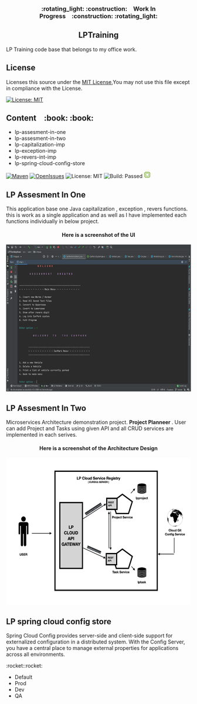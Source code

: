 <h3 align="center">:rotating_light: :construction:&ensp;&ensp;Work In Progress&ensp;&ensp;:construction: :rotating_light:</h3>
<h2 align="center">LPTraining </h2>
LP Training code base that belongs to my office work.

<h2>License</h2>

<p>Licenses this source under the <u>MIT License</u>,You may not use this file except in compliance with the License.</p>
<!-- Badges -->
<p align="left">
  <a href="LICENSE.md">
    <img src="https://img.shields.io/badge/License-MIT-blue.svg" alt="License: MIT" height="18">
  </a>
</p>

<h2>Content&ensp;&ensp;:book: :book:</h2>

<ul>
    <li>lp-assesment-in-one</li>
    <li>lp-assesment-in-two</li>
    <li>lp-capitalization-imp</li>
    <li>lp-exception-imp</li>
    <li>lp-revers-int-imp</li>
    <li>lp-spring-cloud-config-store</li>
</ul> 

[![Maven](https://img.shields.io/badge/maven%20central-2.0-yellowgreen)](http://stackoverflow.com/questions/tagged/maven)
[![OpenIssues](https://img.shields.io/github/issues/sriThariduSangeeth/LPTraining?style=social)](https://github.com/sriThariduSangeeth/LPTraining/issues)
<img src="https://spring.io/images/spring-logo-9146a4d3298760c2e7e49595184e1975.svg" alt="License: MIT" height="25">
  <a>
    <img src="https://img.shields.io/badge/Build-Passed-green" alt="Build: Passed" height="18">
  </a>
 <a>
    <img src="https://raw.githubusercontent.com/acervenky/animated-github-badges/master/assets/devbadge.gif" alt="Build: Passed" height="18">
  </a>

<h2>LP Assesment In One </h2>

<P> This application base one Java capitalization , exception , revers functions. this is work as a single application and as well as I have implemented each functions individually in below project. </P>

<h4 align="center">Here is a screenshot of the UI</h4>
<!-- image -->
<img src="./assest/img.png"
alt="App Screenshots" height="400" width="880">

<h2>LP Assesment In Two </h2>

<p> Microservices Architecture demonstration project. <B>Project Planneer </b>. User can add Project and Tasks using given API and all CRUD services are implemented in each serives.</p>
<h4 align="center">Here is a screenshot of the Architecture Design</h4>
<!-- image -->
<img src="./assest/lpSpringMicro.png"
alt="App Screenshots" height="400" width="880">

<h2>LP spring cloud config store</h2>

<p>Spring Cloud Config provides server-side and client-side support for externalized configuration in a distributed system. With the Config Server, you have a central place to manage external properties for applications across all environments.</p>

<p>:rocket::rocket:</P>
<ul>
  <li>Default</li>
  <li>Prod</li>
  <li>Dev</li>
  <li>QA</li>
</ul>
